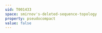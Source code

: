 ```yaml
---
uid: T001433
space: smirnov's-deleted-sequence-topology
property: pseudocompact
value: false
---
```

